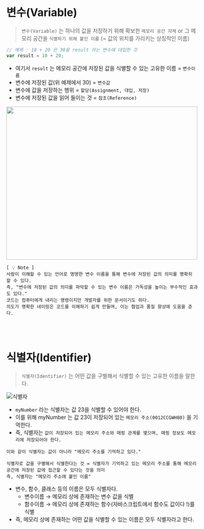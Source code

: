 # 변수(Variable)

> `변수(Variable)` 는 하나의 값을 저장하기 위해 확보한 `메모리 공간 자체` or 그 메모리 공간을 `식별하기 위해 붙인 이름` (= 값의 위치를 가리키는 상징적인 이름)

```jsx
// 예제 : 10 + 20 은 30을 result 라는 변수에 대입한 것
var result = 10 + 20;
```

-   여기서 `result` 는 메모리 공간에 저장된 값을 식별할 수 있는 고유한 이름 = `변수이름`
-   변수에 저장된 값(위 예제에서 30) = `변수값`
-   변수에 값을 저장하는 행위 = `할당(Assignment, 대입, 저장)`
-   변수에 저장된 값을 읽어 들이는 것 = `참조(Reference)`

<img src="https://img1.daumcdn.net/thumb/R1280x0/?scode=mtistory2&fname=https%3A%2F%2Fblog.kakaocdn.net%2Fdn%2Fbb5job%2FbtrlyrbOF7F%2FPSQkjJo4Ckwy19cbEcqjdK%2Fimg.png" width="500" height="400">

```
[ 💡 Note ]
사람이 이해할 수 있는 언어로 명명한 변수 이름을 통해 변수에 저장된 값의 의미를 명확히 할 수 있다.
즉, "변수에 저장된 값의 의미를 파악할 수 있는 변수 이름은 가독성을 높이는 부수적인 효과도 있다."
코드는 컴퓨터에게 내리는 명령이지만 개발자를 위한 문서이기도 하다.
의도가 명확한 네이밍은 코드를 이해하기 쉽게 만들며, 이는 협업과 품질 향상에 도움을 준다.
```

<br>
<br>

# 식별자(Identifier)

> `식별자(Identifier)` 는 어떤 값을 구별해서 식별할 수 있는 고유한 이름을 말한다.

![식별자](https://miro.medium.com/max/700/0*ilACYeYskIXzCETd.jpeg)

-   `myNumber` 라는 식별자는 값 23을 식별할 수 있어야 한다.
-   이를 위해 myNumber 는 값 23이 저장되어 있는 `메모리 주소(0012CCGWH80)` 을 기억한다.
-   즉, 식별자는 `값이 저장되어 있는 메모리 주소와 매핑 관계를 맺으며, 매핑 정보도 메모리에 저장되어야 한다.`

```
이와 같이 식별자는 값이 아니라 "메모리 주소를 기억하고 있다."

식별자로 값을 구별해서 식별한다는 것 = 식별자가 기억하고 있는 메모리 주소를 통해 메모리 공간에 저장된 값에 접근할 수 있다는 것을 의미
즉, 식별자는 "메모리 주소에 붙인 이름"
```

-   변수, 함수, 클래스 등의 이름은 모두 식별자다.
    -   변수이름 → 메모리 상에 존재하는 변수 값을 식별
    -   함수이름 → 메모리 상에 존재하는 함수(자바스크립트에서 함수도 값이다 !)를 식별
-   즉, 메모리 상에 존재하는 어떤 값을 식별할 수 있는 이름은 모두 식별자라고 한다.

<br>
<br>
